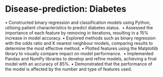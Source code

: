 # Disease-prediction: Diabetes
•	Constructed binary regression and classification models using Python, utilising patient characteristics to predict diabetes status. 
•	Assessed the importance of each feature by removing in iterations, resulting in a 15% increase in model accuracy.
•	Explored methods such as binary regression with the odds ratio and K nearest neighbour models, comparing results to determine the most effective method. 
•	Plotted features using the Matplotlib library to visually compare impact on model performance. 
•	Implemented Pandas and NumPy libraries to develop and refine models, achieving a final model with an accuracy of 85%. 
•	Demonstrated that the performance of the model is affected by the number and type of features used.
